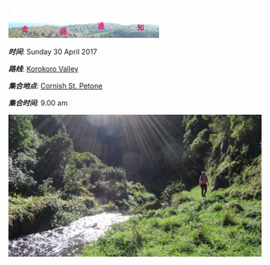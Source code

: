 ![skyline](_images/skyline2.png)

***时间***: Sunday 30 April 2017

***路线***: [Korokoro Valley](http://tracks.org.nz/track/show/99)

***集合地点***: [Cornish St. Petone](https://goo.gl/maps/T1RFsfR97ES2)

***集合时间***: 9.00 am






![korokoro1](_images/korokoro1.jpg)



